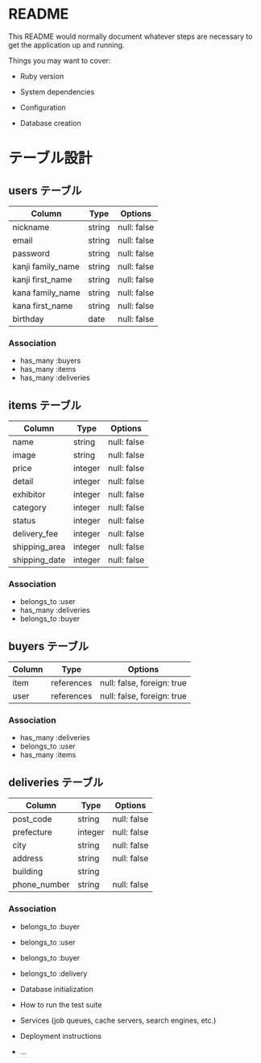 # README

This README would normally document whatever steps are necessary to get the
application up and running.

Things you may want to cover:

* Ruby version

* System dependencies

* Configuration

* Database creation
# テーブル設計

## users テーブル

| Column                | Type   | Options     |
| --------------------- | ------ | ----------- |
| nickname              | string | null: false |
| email                 | string | null: false |
| password              | string | null: false |
| kanji family_name     | string | null: false |
| kanji first_name      | string | null: false |
| kana family_name      | string | null: false |
| kana first_name       | string | null: false |
| birthday              | date   | null: false |

### Association
- has_many :buyers
- has_many :items
- has_many :deliveries

## items テーブル

| Column        | Type    | Options     |
| ------------- | ------- | ----------- |
| name          | string  | null: false |
| image         | string  | null: false |
| price         | integer | null: false |
| detail        | integer | null: false |
| exhibitor     | integer | null: false |
| category      | integer | null: false |
| status        | integer | null: false |
| delivery_fee  | integer | null: false |
| shipping_area | integer | null: false |
| shipping_date | integer | null: false |

### Association
- belongs_to :user
- has_many :deliveries
- belongs_to :buyer

## buyers テーブル

| Column | Type       | Options                    |
| ------ | ---------- | -------------------------- |
| item   | references | null: false, foreign: true |
| user   | references | null: false, foreign: true |


### Association
- has_many :deliveries
- belongs_to :user
- has_many :items


## deliveries テーブル

| Column       | Type    | Options     |
| ------------ | ------- | ----------- |
| post_code    | string  | null: false |
| prefecture   | integer | null: false |
| city         | string  | null: false |
| address      | string  | null: false |
| building     | string  |             |
| phone_number | string  | null: false |

### Association
- belongs_to :buyer
- belongs_to :user



- belongs_to :buyer
- belongs_to :delivery

* Database initialization

* How to run the test suite

* Services (job queues, cache servers, search engines, etc.)

* Deployment instructions

* ...
